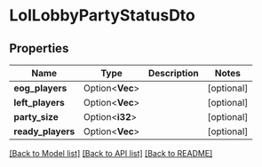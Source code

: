 # LolLobbyPartyStatusDto

## Properties

Name | Type | Description | Notes
------------ | ------------- | ------------- | -------------
**eog_players** | Option<**Vec<String>**> |  | [optional]
**left_players** | Option<**Vec<String>**> |  | [optional]
**party_size** | Option<**i32**> |  | [optional]
**ready_players** | Option<**Vec<String>**> |  | [optional]

[[Back to Model list]](../README.md#documentation-for-models) [[Back to API list]](../README.md#documentation-for-api-endpoints) [[Back to README]](../README.md)



